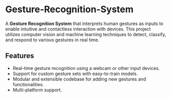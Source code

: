 # Gesture-Recognition-System

A **Gesture Recognition System** that interprets human gestures as inputs to enable intuitive and contactless interaction with devices. This project utilizes computer vision and machine learning techniques to detect, classify, and respond to various gestures in real time.

## Features
- Real-time gesture recognition using a webcam or other input devices.
- Support for custom gesture sets with easy-to-train models.
- Modular and extensible codebase for adding new gestures and functionalities.
- Multi-platform support.
